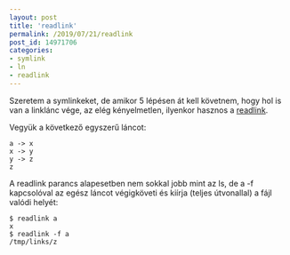 ```yaml
---
layout: post
title: 'readlink'
permalink: /2019/07/21/readlink
post_id: 14971706
categories: 
- symlink
- ln
- readlink
---
```


Szeretem a symlinkeket, de amikor 5 lépésen át kell követnem, hogy hol is van a linklánc vége, az elég kényelmetlen, ilyenkor hasznos a 
[readlink](https://linux.die.net/man/2/readlink).

Vegyük a következő egyszerű láncot:

```
a -> x
x -> y
y -> z
z
```

A readlink parancs alapesetben nem sokkal jobb mint az ls, de a -f kapcsolóval az egész láncot végigköveti és kiírja (teljes útvonallal) a fájl valódi helyét:

```
$ readlink a
x
$ readlink -f a
/tmp/links/z
```